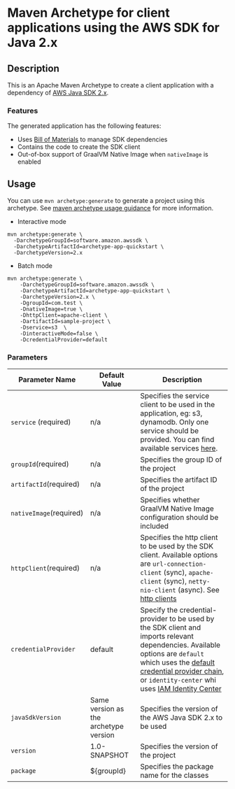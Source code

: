 # Maven Archetype for client applications using the AWS SDK for Java 2.x

## Description
This is an Apache Maven Archetype to create a client application with
a dependency of [AWS Java SDK 2.x][aws-java-sdk-v2].

### Features

The generated application has the following features:

- Uses [Bill of Materials][BOM] to manage SDK dependencies
- Contains the code to create the SDK client
- Out-of-box support of GraalVM Native Image when `nativeImage` is enabled

## Usage

You can use `mvn archetype:generate` to generate a project using this archetype. See [maven archetype usage guidance][maven-archetype-usage] for more information.

- Interactive mode

```
mvn archetype:generate \
  -DarchetypeGroupId=software.amazon.awssdk \
  -DarchetypeArtifactId=archetype-app-quickstart \
  -DarchetypeVersion=2.x
```

- Batch mode

```
mvn archetype:generate \
    -DarchetypeGroupId=software.amazon.awssdk \
    -DarchetypeArtifactId=archetype-app-quickstart \
    -DarchetypeVersion=2.x \
    -DgroupId=com.test \
    -DnativeImage=true \
    -DhttpClient=apache-client \
    -DartifactId=sample-project \
    -Dservice=s3  \
    -DinteractiveMode=false \
    -DcredentialProvider=default
```

### Parameters
      
| Parameter Name          | Default Value                         | Description                                                                                                                                                                                                                                                                                                                                                                                          |
|-------------------------|---------------------------------------|------------------------------------------------------------------------------------------------------------------------------------------------------------------------------------------------------------------------------------------------------------------------------------------------------------------------------------------------------------------------------------------------------|
| `service` (required)    | n/a                                   | Specifies the service client to be used in the application, eg: s3, dynamodb. Only one service should be provided. You can find available services [here][java-sdk-v2-services].                                                                                                                                                                                                                     |
| `groupId`(required)     | n/a                                   | Specifies the group ID of the project                                                                                                                                                                                                                                                                                                                                                                |
| `artifactId`(required)  | n/a                                   | Specifies the artifact ID of the project                                                                                                                                                                                                                                                                                                                                                             |
| `nativeImage`(required) | n/a                                   | Specifies whether GraalVM Native Image configuration should be included                                                                                                                                                                                                                                                                                                                              |
| `httpClient`(required)  | n/a                                   | Specifies the http client to be used by the SDK client. Available options are `url-connection-client` (sync), `apache-client` (sync), `netty-nio-client` (async). See [http clients][sdk-http-clients]                                                                                                                                                                                               |
| `credentialProvider`    | default                               | Specify the credential-provider to be used by the SDK client and imports relevant dependencies. Available options are `default` which uses the [default credential provider chain](https://docs.aws.amazon.com/sdkref/latest/guide/standardized-credentials.html), or `identity-center` whi uses [IAM Identity Center](https://docs.aws.amazon.com/sdkref/latest/guide/feature-sso-credentials.html) |
| `javaSdkVersion`        | Same version as the archetype version | Specifies the version of the AWS Java SDK 2.x to be used                                                                                                                                                                                                                                                                                                                                             |
| `version`               | 1.0-SNAPSHOT                          | Specifies the version of the project                                                                                                                                                                                                                                                                                                                                                                 |
| `package`               | ${groupId}                            | Specifies the package name for the classes                                                                                                                                                                                                                                                                                                                                                           |

[aws-java-sdk-v2]: https://github.com/aws/aws-sdk-java-v2
[java-sdk-v2-services]: https://github.com/aws/aws-sdk-java-v2/tree/master/services
[sdk-http-clients]: https://github.com/aws/aws-sdk-java-v2/tree/master/http-clients
[maven-archetype-usage]: https://maven.apache.org/archetype/maven-archetype-plugin/usage.html
[graalvm]: https://www.graalvm.org/docs/getting-started/#native-images
[bom]: https://github.com/aws/aws-sdk-java-v2/blob/master/bom